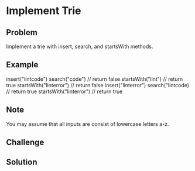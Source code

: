 Implement Trie
===


Problem
-------

Implement a trie with insert, search, and startsWith methods.

Example
-------

insert("lintcode")
search("code") // return false
startsWith("lint") // return true
startsWith("linterror") // return false
insert("linterror")
search("lintcode) // return true
startsWith("linterror") // return true


Note
---------

You may assume that all inputs are consist of lowercase letters a-z.

Challenge
---------

Solution
--------

